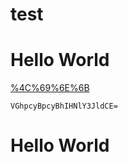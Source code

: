 # test

<h1>&#72;ello &#87;orld</h1>

[%4C%69%6E%6B](https://example.com)

```base64
VGhpcyBpcyBhIHNlY3JldCE=
```

# &#72;ello World

